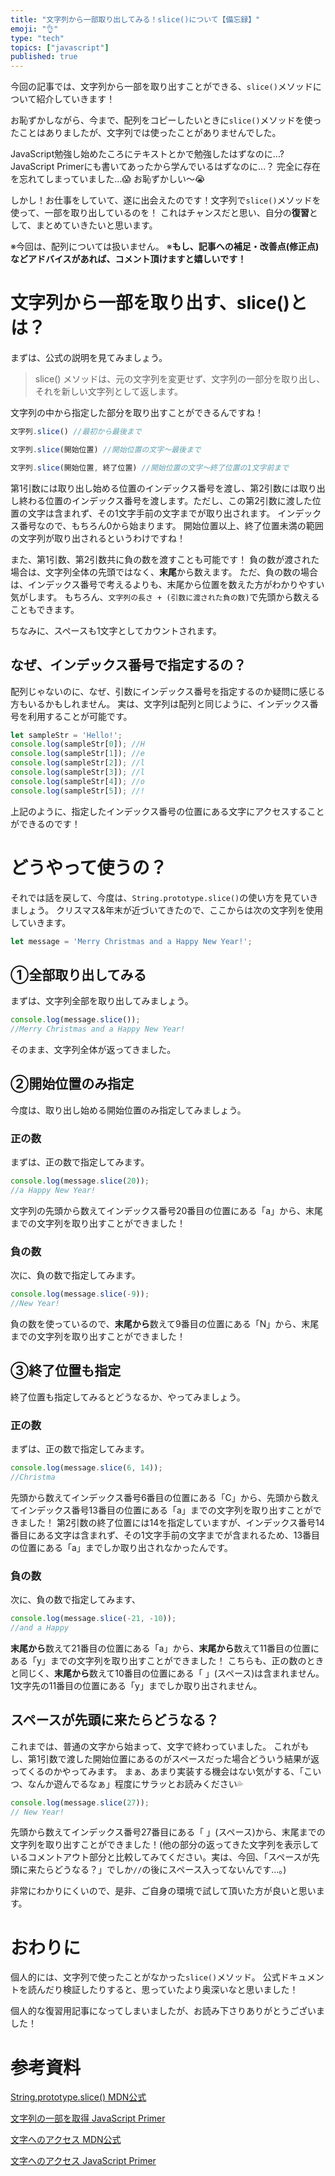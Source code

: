 ```yaml
---
title: "文字列から一部取り出してみる！slice()について【備忘録】"
emoji: "👌"
type: "tech"
topics: ["javascript"]
published: true
---
```


今回の記事では、文字列から一部を取り出すことができる、``slice()``メソッドについて紹介していきます！

お恥ずかしながら、今まで、配列をコピーしたいときに``slice()``メソッドを使ったことはありましたが、文字列では使ったことがありませんでした。

JavaScript勉強し始めたころにテキストとかで勉強したはずなのに...?JavaScript Primerにも書いてあったから学んでいるはずなのに...？
完全に存在を忘れてしまっていました...😱 お恥ずかしい〜😭

しかし！お仕事をしていて、遂に出会えたのです！文字列で``slice()``メソッドを使って、一部を取り出しているのを！
これはチャンスだと思い、自分の**復習**として、まとめていきたいと思います。

※今回は、配列については扱いません。
※**もし、記事への補足・改善点(修正点)などアドバイスがあれば、コメント頂けますと嬉しいです！**

# 文字列から一部を取り出す、slice()とは？
まずは、公式の説明を見てみましょう。
>slice() メソッドは、元の文字列を変更せず、文字列の一部分を取り出し、それを新しい文字列として返します。

文字列の中から指定した部分を取り出すことができるんですね！

```JavaScript
文字列.slice() //最初から最後まで

文字列.slice(開始位置) //開始位置の文字〜最後まで

文字列.slice(開始位置, 終了位置) //開始位置の文字〜終了位置の1文字前まで
```
第1引数には取り出し始める位置のインデックス番号を渡し、第2引数には取り出し終わる位置のインデックス番号を渡します。ただし、この第2引数に渡した位置の文字は含まれず、その1文字手前の文字までが取り出されます。
インデックス番号なので、もちろん0から始まります。
開始位置以上、終了位置未満の範囲の文字列が取り出されるというわけですね！

また、第1引数、第2引数共に負の数を渡すことも可能です！
負の数が渡された場合は、文字列全体の先頭ではなく、**末尾**から数えます。
ただ、負の数の場合は、インデックス番号で考えるよりも、末尾から位置を数えた方がわかりやすい気がします。
もちろん、``文字列の長さ + (引数に渡された負の数)``で先頭から数えることもできます。

ちなみに、スペースも1文字としてカウントされます。

## なぜ、インデックス番号で指定するの？
配列じゃないのに、なぜ、引数にインデックス番号を指定するのか疑問に感じる方もいるかもしれません。
実は、文字列は配列と同じように、インデックス番号を利用することが可能です。

```JavaScript
let sampleStr = 'Hello!';
console.log(sampleStr[0]); //H
console.log(sampleStr[1]); //e
console.log(sampleStr[2]); //l
console.log(sampleStr[3]); //l
console.log(sampleStr[4]); //o
console.log(sampleStr[5]); //!
```
上記のように、指定したインデックス番号の位置にある文字にアクセスすることができるのです！

# どうやって使うの？
それでは話を戻して、今度は、``String.prototype.slice()``の使い方を見ていきましょう。
クリスマス&年末が近づいてきたので、ここからは次の文字列を使用していきます。
```JavaScript
let message = 'Merry Christmas and a Happy New Year!';
```

## ①全部取り出してみる
まずは、文字列全部を取り出してみましょう。
```JavaScript
console.log(message.slice());
//Merry Christmas and a Happy New Year!
```
そのまま、文字列全体が返ってきました。

## ②開始位置のみ指定
今度は、取り出し始める開始位置のみ指定してみましょう。
### 正の数
まずは、正の数で指定してみます。
```JavaScript
console.log(message.slice(20));
//a Happy New Year!
```
文字列の先頭から数えてインデックス番号20番目の位置にある「a」から、末尾までの文字列を取り出すことができました！

### 負の数
次に、負の数で指定してみます。
```JavaScript
console.log(message.slice(-9));
//New Year!
```
負の数を使っているので、**末尾から**数えて9番目の位置にある「N」から、末尾までの文字列を取り出すことができました！

## ③終了位置も指定
終了位置も指定してみるとどうなるか、やってみましょう。

### 正の数
まずは、正の数で指定してみます。
```JavaScript
console.log(message.slice(6, 14));
//Christma
```
先頭から数えてインデックス番号6番目の位置にある「C」から、先頭から数えてインデックス番号13番目の位置にある「a」までの文字列を取り出すことができました！
第2引数の終了位置には14を指定していますが、インデックス番号14番目にある文字は含まれず、その1文字手前の文字までが含まれるため、13番目の位置にある「a」までしか取り出されなかったんです。

### 負の数
次に、負の数で指定してみます、
```JavaScript
console.log(message.slice(-21, -10));
//and a Happy
```
**末尾から**数えて21番目の位置にある「a」から、**末尾から**数えて11番目の位置にある「y」までの文字列を取り出すことができました！
こちらも、正の数のときと同じく、**末尾から**数えて10番目の位置にある「 」(スペース)は含まれません。1文字先の11番目の位置にある「y」までしか取り出されません。

## スペースが先頭に来たらどうなる？
これまでは、普通の文字から始まって、文字で終わっていました。
これがもし、第1引数で渡した開始位置にあるのがスペースだった場合どういう結果が返ってくるのかやってみます。
まぁ、あまり実装する機会はない気がする、「こいつ、なんか遊んでるなぁ」程度にサラッとお読みください💦
```JavaScript
console.log(message.slice(27));
// New Year!
```
先頭から数えてインデックス番号27番目にある「 」(スペース)から、末尾までの文字列を取り出すことができました！(他の部分の返ってきた文字列を表示しているコメントアウト部分と比較してみてください。実は、今回、「スペースが先頭に来たらどうなる？」でしか``//``の後にスペース入ってないんです...。)

非常にわかりにくいので、是非、ご自身の環境で試して頂いた方が良いと思います。

# おわりに
個人的には、文字列で使ったことがなかった``slice()``メソッド。
公式ドキュメントを読んだり検証したりすると、思っていたより奥深いなと思いました！

個人的な復習用記事になってしまいましたが、お読み下さりありがとうございました！

# 参考資料
[String.prototype.slice() MDN公式](https://developer.mozilla.org/ja/docs/Web/JavaScript/Reference/Global_Objects/String/slice)

[文字列の一部を取得 JavaScript Primer](https://jsprimer.net/basic/string/#slice)

[文字へのアクセス MDN公式](https://developer.mozilla.org/ja/docs/Web/JavaScript/Reference/Global_Objects/String#character_access)

[文字へのアクセス JavaScript Primer](https://jsprimer.net/basic/string/#get-char)